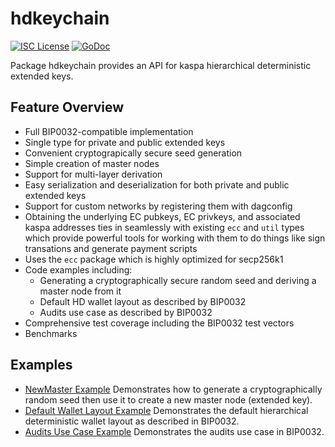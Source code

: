 hdkeychain
==========

[![ISC License](http://img.shields.io/badge/license-ISC-blue.svg)](https://choosealicense.com/licenses/isc/)
[![GoDoc](http://img.shields.io/badge/godoc-reference-blue.svg)](http://godoc.org/github.com/kaspanet/kaspad/util/hdkeychain)

Package hdkeychain provides an API for kaspa hierarchical deterministic
extended keys.

## Feature Overview

- Full BIP0032-compatible implementation
- Single type for private and public extended keys
- Convenient cryptograpically secure seed generation
- Simple creation of master nodes
- Support for multi-layer derivation
- Easy serialization and deserialization for both private and public extended
  keys
- Support for custom networks by registering them with dagconfig
- Obtaining the underlying EC pubkeys, EC privkeys, and associated kaspa
  addresses ties in seamlessly with existing `ecc` and `util` types which provide
  powerful tools for working with them to do things like sign transations and 
  generate payment scripts
- Uses the `ecc` package which is highly optimized for secp256k1
- Code examples including:
  - Generating a cryptographically secure random seed and deriving a
    master node from it
  - Default HD wallet layout as described by BIP0032
  - Audits use case as described by BIP0032
- Comprehensive test coverage including the BIP0032 test vectors
- Benchmarks

## Examples

* [NewMaster Example](http://godoc.org/github.com/kaspanet/kaspad/util/hdkeychain#example-NewMaster) 
  Demonstrates how to generate a cryptographically random seed then use it to
  create a new master node (extended key).
* [Default Wallet Layout Example](http://godoc.org/github.com/kaspanet/kaspad/util/hdkeychain#example-package--DefaultWalletLayout) 
  Demonstrates the default hierarchical deterministic wallet layout as described
  in BIP0032.
* [Audits Use Case Example](http://godoc.org/github.com/kaspanet/kaspad/util/hdkeychain#example-package--Audits) 
  Demonstrates the audits use case in BIP0032.

